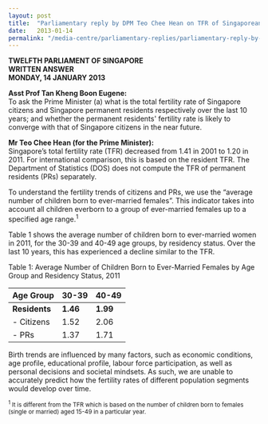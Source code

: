 ```yaml
---
layout: post
title:  "Parliamentary reply by DPM Teo Chee Hean on TFR of Singaporeans and PRs over the last 10 years"
date:   2013-01-14
permalink: "/media-centre/parliamentary-replies/parliamentary-reply-by-dpm-teo-chee-hean-on-14-jan-2013"
---
```


**TWELFTH PARLIAMENT OF SINGAPORE  
WRITTEN ANSWER  
MONDAY, 14 JANUARY 2013**

**Asst Prof Tan Kheng Boon Eugene:**  
To ask the Prime Minister (a) what is the total fertility rate of Singapore citizens and Singapore permanent residents respectively over the last 10 years; and whether the permanent residents' fertility rate is likely to converge with that of Singapore citizens in the near future.

**Mr Teo Chee Hean (for the Prime Minister):**  
Singapore’s total fertility rate (TFR) decreased from 1.41 in 2001 to 1.20 in 2011. For international comparison, this is based on the resident TFR. The Department of Statistics (DOS) does not compute the TFR of permanent residents (PRs) separately.

To understand the fertility trends of citizens and PRs, we use the “average number of children born to ever-married females”. This indicator takes into account all children everborn to a group of ever-married females up to a specified age range.<sup>1</sup>

Table 1 shows the average number of children born to ever-married women in 2011, for the 30-39 and 40-49 age groups, by residency status. Over the last 10 years, this has experienced a decline similar to the TFR.

Table 1: Average Number of Children Born to Ever-Married Females by Age Group and Residency Status, 2011

| Age Group  | 30-39 | 40-49 |
|------------|-------|-------|
| <b>Residents</b>  | <b>1.46</b>  | <b>1.99 </b>|
| - Citizens | 1.52  | 2.06  |
| - PRs      | 1.37  | 1.71  |

Birth trends are influenced by many factors, such as economic conditions, age profile, educational profile, labour force participation, as well as personal decisions and societal mindsets. As such, we are unable to accurately predict how the fertility rates of different population segments would develop over time.

<sub><sup>1</sup> It is different from the TFR which is based on the number of children born to females (single or married) aged 15-49 in a particular year.</sub>


